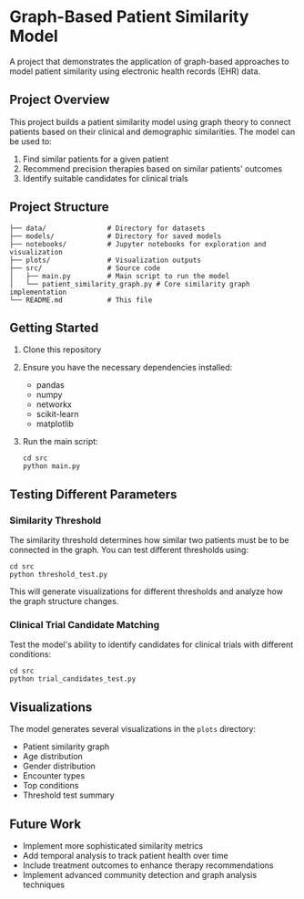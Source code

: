 # Graph-Based Patient Similarity Model

A project that demonstrates the application of graph-based approaches to model patient similarity using electronic health records (EHR) data.

## Project Overview

This project builds a patient similarity model using graph theory to connect patients based on their clinical and demographic similarities. The model can be used to:

1. Find similar patients for a given patient
2. Recommend precision therapies based on similar patients' outcomes
3. Identify suitable candidates for clinical trials

## Project Structure

```
├── data/               # Directory for datasets
├── models/             # Directory for saved models
├── notebooks/          # Jupyter notebooks for exploration and visualization
├── plots/              # Visualization outputs
├── src/                # Source code
│   ├── main.py         # Main script to run the model
│   └── patient_similarity_graph.py # Core similarity graph implementation
└── README.md           # This file
```

## Getting Started

1. Clone this repository
2. Ensure you have the necessary dependencies installed:
   - pandas
   - numpy
   - networkx
   - scikit-learn
   - matplotlib

3. Run the main script:
   ```
   cd src
   python main.py
   ```

## Testing Different Parameters

### Similarity Threshold

The similarity threshold determines how similar two patients must be to be connected in the graph. You can test different thresholds using:

```
cd src
python threshold_test.py
```

This will generate visualizations for different thresholds and analyze how the graph structure changes.

### Clinical Trial Candidate Matching

Test the model's ability to identify candidates for clinical trials with different conditions:

```
cd src
python trial_candidates_test.py
```

## Visualizations

The model generates several visualizations in the `plots` directory:

- Patient similarity graph
- Age distribution
- Gender distribution
- Encounter types
- Top conditions
- Threshold test summary

## Future Work

- Implement more sophisticated similarity metrics
- Add temporal analysis to track patient health over time
- Include treatment outcomes to enhance therapy recommendations
- Implement advanced community detection and graph analysis techniques


